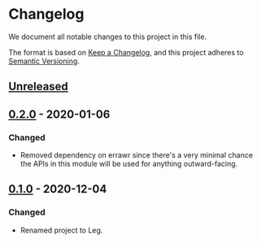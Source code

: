 # Changelog

We document all notable changes to this project in this file.

The format is based on [Keep a Changelog](https://keepachangelog.com/en/1.0.0/), and this project adheres to [Semantic Versioning](https://semver.org/spec/v2.0.0.html).

## [Unreleased]

## [0.2.0] - 2020-01-06

### Changed

* Removed dependency on errawr since there's a very minimal chance the APIs in this module will be used for anything outward-facing.

## [0.1.0] - 2020-12-04

### Changed

* Renamed project to Leg.

[Unreleased]: https://github.com/puppetlabs/leg/compare/lifecycle/v0.2.0...HEAD
[0.2.0]: https://github.com/puppetlabs/leg/compare/lifecycle/v0.1.0...lifecycle/v0.2.0
[0.1.0]: https://github.com/puppetlabs/leg/compare/d290e8e835c3fa3ea4e93073bfe19e1958493d47...lifecycle/v0.1.0
